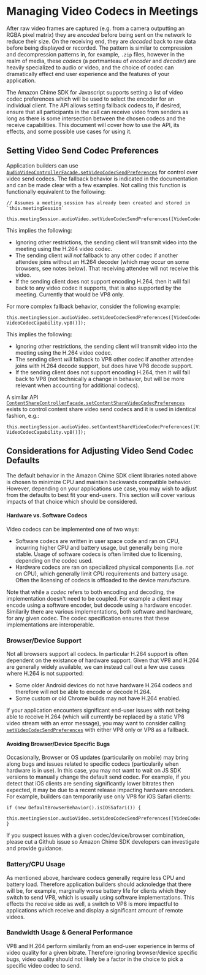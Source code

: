 # Managing Video Codecs in Meetings

After raw video frames are captured (e.g. from a camera outputting an RGBA pixel matrix) they are *encoded* before being sent on the network to reduce their size. On the receiving end, they are *decoded* back to raw data before being displayed or recorded. The pattern is similar to compression and decompression patterns in, for example, `.zip` files, however in the realm of media, these *codecs* (a portmanteau of *encoder* and *decoder*) are heavily specialized to audio or video, and the choice of codec can dramatically effect end user experience and the features of your application.

The Amazon Chime SDK for Javascript supports setting a list of video codec preferences which will be used to select the encoder for an individual client. The API allows setting fallback codecs to, if desired, ensure that all participants in the call can receive video from senders as long as there is some intersection between the chosen codecs and the receive capabilities. This document will cover how to use the API, its effects, and some possible use cases for using it.

## Setting Video Send Codec Preferences

Application builders can use [`AudioVideoControllerFacade.setVideoCodecSendPreferences`](https://aws.github.io/amazon-chime-sdk-js/interfaces/audiovideocontrollerfacade.html#setvideocodecsendpreferences) for control over video send codecs. The fallback behavior is indicated in the documentation and can be made clear with a few examples. Not calling this function is functionally equivalent to the following:
```
// Assumes a meeting session has already been created and stored in `this.meetingSession`

this.meetingSession.audioVideo.setVideoCodecSendPreferences([VideoCodecCapability.h264()]);
```

This implies the following:
* Ignoring other restrictions, the sending client will transmit video into the meeting using the H.264 video codec.
* The sending client *will not* fallback to any other codec if another attendee joins without an H.264 decoder (which may occur on some browsers, see notes below). That receiving attendee will not receive this video.
* If the sending client does not support encoding H.264, then it will fall back to any video codec it supports, that is also supported by the meeting. Currently that would be VP8 only.

For more complex fallback behavior, consider the following example:
```
this.meetingSession.audioVideo.setVideoCodecSendPreferences([VideoCodecCapability.h264(), VideoCodecCapability.vp8()]);
```

This implies the following:
* Ignoring other restrictions, the sending client will transmit video into the meeting using the H.264 video codec.
* The sending client *will* fallback to VP8 other codec if another attendee joins with H.264 decode support, but does have VP8 decode support.
* If the sending client does not support encoding H.264, then it will fall back to VP8 (not technically a change in behavior, but will be more relevant when accounting for additional codecs).

A similar API [`ContentShareControllerFacade.setContentShareVideoCodecPreferences`](https://aws.github.io/amazon-chime-sdk-js/interfaces/contentsharecontrollerfacade.html#setcontentsharevideocodecpreferences) exists to control content share video send codecs and it is used in identical fashion, e.g.:
```
this.meetingSession.audioVideo.setContentShareVideoCodecPreferences([VideoCodecCapability.h264(), VideoCodecCapability.vp8()]);
```

## Considerations for Adjusting Video Send Codec Defaults

The default behavior in the Amazon Chime SDK client libraries noted above is chosen to minimize CPU and maintain backwards compatible behavior. However, depending on your applications use case, you may wish to adjust from the defaults to best fit your end-users. This section will cover various impacts of that choice which should be considered.

#### Hardware vs. Software Codecs

Video codecs can be implemented one of two ways:
* Software codecs are written in user space code and ran on CPU, incurring higher CPU and battery usage, but generally being more stable. Usage of software codecs is often limited due to licensing, depending on the codec used.
* Hardware codecs are ran on specialized physical components (i.e. *not* on CPU), which generally limit CPU requirements and battery usage. Often the licensing of codecs is offloaded to the device manufacture.

Note that while a *codec* refers to both encoding and decoding, the implementation doesn't need to be coupled. For example a client may encode using a software encoder, but decode using a hardware encoder. Similarily there are various implementations, both software and hardware, for any given codec. The codec specification ensures that these implementations are interoperable.

### Browser/Device Support
Not all browsers support all codecs. In particular H.264 support is often dependent on the existance of hardware support. Given that VP8 and H.264 are generally widely available, we can instead call out a few use cases where H.264 is not supported:
* Some older Android devices do not have hardware H.264 codecs and therefore will not be able to encode or decode H.264.
* Some custom or old Chrome builds may not have H.264 enabled.

If your application encounters significant end-user issues with not being able to receive H.264 (which will currently be replaced by a static VP8 video stream with an error message), you may want to consider calling [`setVideoCodecSendPreferences`](https://aws.github.io/amazon-chime-sdk-js/interfaces/audiovideocontrollerfacade.html#setvideocodecsendpreferences) with either VP8 only or VP8 as a fallback.

#### Avoiding Browser/Device Specific Bugs
Occasionally, Browser or OS updates (particularily on mobile) may bring along bugs and issues related to specific codecs (particularily when hardware is in use). In this case, you may not want to wait on JS SDK versions to manually change the default send codec. For example, if you detect that iOS clients are sending significantly lower bitrates then expected, it may be due to a recent release impacting hardware encoders. For example, builders can temporarily use only VP8 for iOS Safari clients:

```
if (new DefaultBrowserBehavior().isIOSSafari()) {
  this.meetingSession.audioVideo.setVideoCodecSendPreferences([VideoCodecCapability.vp8()]);
}
```

If you suspect issues with a given codec/device/browser combination, please cut a Github issue so Amazon Chime SDK developers can investigate and provide guidance.

### Battery/CPU Usage
As mentioned above, hardware codecs generally require less CPU and battery load. Therefore application builders should acknoledge that there will be, for example, marginally worse battery life for clients which they switch to send VP8, which is usually using software implementations. This effects the receive side as well, a switch to VP8 is more impactful to applications which receive and display a significant amount of remote videos.

### Bandwidth Usage & General Performance

VP8 and H.264 perform similarily from an end-user experience in terms of video quality for a given bitrate. Therefore ignoring browser/device specific bugs, video quality should not likely be a factor in the choice to pick a specific video codec to send.
